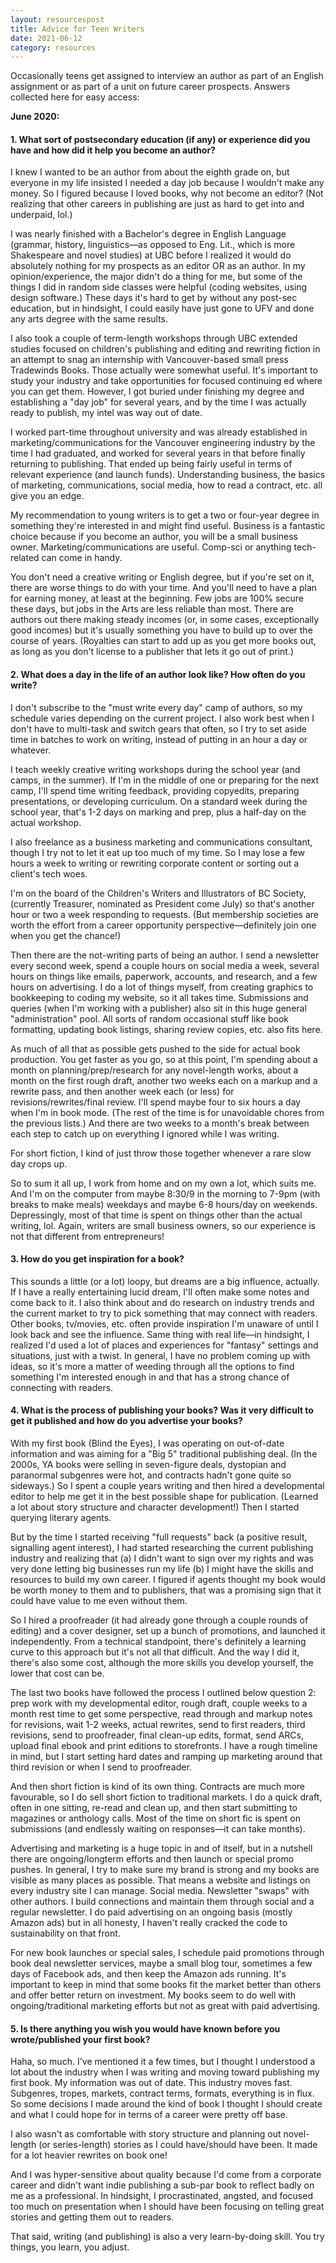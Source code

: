 ```yaml
---
layout: resourcespost
title: Advice for Teen Writers
date: 2021-06-12
category: resources
---
```


Occasionally teens get assigned to interview an author as part of an English assignment or as part of a unit on future career prospects. Answers collected here for easy access:

**June 2020:**

#### 1. What sort of postsecondary education (if any) or experience did you have and how did it help you become an author?

I knew I wanted to be an author from about the eighth grade on, but everyone in my life insisted I needed a day job because I wouldn't make any money. So I figured because I loved books, why not become an editor? (Not realizing that other careers in publishing are just as hard to get into and underpaid, lol.) 

I was nearly finished with a Bachelor's degree in English Language (grammar, history, linguistics—as opposed to Eng. Lit., which is more Shakespeare and novel studies) at UBC before I realized it would do absolutely nothing for my prospects as an editor OR as an author. In my opinion/experience, the major didn't do a thing for me, but some of the things I did in random side classes were helpful (coding websites, using design software.) These days it's hard to get by without any post-sec education, but in hindsight, I could easily have just gone to UFV and done any arts degree with the same results.

I also took a couple of term-length workshops through UBC extended studies focused on children's publishing and editing and rewriting fiction in an attempt to snag an internship with Vancouver-based small press Tradewinds Books. Those actually were somewhat useful. It's important to study your industry and take opportunities for focused continuing ed where you can get them. However, I got buried under finishing my degree and establishing a "day job" for several years, and by the time I was actually ready to publish, my intel was way out of date.

I worked part-time throughout university and was already established in marketing/communications for the Vancouver engineering industry by the time I had graduated, and worked for several years in that before finally returning to publishing. That ended up being fairly useful in terms of relevant experience (and launch funds). Understanding business, the basics of marketing, communications, social media, how to read a contract, etc. all give you an edge.

My recommendation to young writers is to get a two or four-year degree in something they're interested in and might find useful. Business is a fantastic choice because if you become an author, you will be a small business owner. Marketing/communications are useful. Comp-sci or anything tech-related can come in handy.

You don't need a creative writing or English degree, but if you're set on it, there are worse things to do with your time. And you'll need to have a plan for earning money, at least at the beginning. Few jobs are 100% secure these days, but jobs in the Arts are less reliable than most. There are authors out there making steady incomes (or, in some cases, exceptionally good incomes) but it's usually something you have to build up to over the course of years. (Royalties can start to add up as you get more books out, as long as you don't license to a publisher that lets it go out of print.)

#### 2. What does a day in the life of an author look like? How often do you write?

I don't subscribe to the "must write every day" camp of authors, so my schedule varies depending on the current project. I also work best when I don't have to multi-task and switch gears that often, so I try to set aside time in batches to work on writing, instead of putting in an hour a day or whatever.

I teach weekly creative writing workshops during the school year (and camps, in the summer). If I'm in the middle of one or preparing for the next camp, I'll spend time writing feedback, providing copyedits, preparing presentations, or developing curriculum. On a standard week during the school year, that's 1-2 days on marking and prep, plus a half-day on the actual workshop.

I also freelance as a business marketing and communications consultant, though I try not to let it eat up too much of my time. So I may lose a few hours a week to writing or rewriting corporate content or sorting out a client's tech woes.

I'm on the board of the Children's Writers and Illustrators of BC Society, (currently Treasurer, nominated as President come July) so that's another hour or two a week responding to requests. (But membership societies are worth the effort from a career opportunity perspective—definitely join one when you get the chance!)

Then there are the not-writing parts of being an author. I send a newsletter every second week, spend a couple hours on social media a week, several hours on things like emails, paperwork, accounts, and research, and a few hours on advertising. I do a lot of things myself, from creating graphics to bookkeeping to coding my website, so it all takes time. Submissions and queries (when I'm working with a publisher) also sit in this huge general "administration" pool. All sorts of random occasional stuff like book formatting, updating book listings, sharing review copies, etc. also fits here.

As much of all that as possible gets pushed to the side for actual book production. You get faster as you go, so at this point, I'm spending about a month on planning/prep/research for any novel-length works, about a month on the first rough draft, another two weeks each on a markup and a rewrite pass, and then another week each (or less) for revisions/rewrites/final review. I'll spend maybe four to six hours a day when I'm in book mode. (The rest of the time is for unavoidable chores from the previous lists.) And there are two weeks to a month's break between each step to catch up on everything I ignored while I was writing.

For short fiction, I kind of just throw those together whenever a rare slow day crops up.

So to sum it all up, I work from home and on my own a lot, which suits me. And I'm on the computer from maybe 8:30/9 in the morning to 7-9pm (with breaks to make meals) weekdays and maybe 6-8 hours/day on weekends. Depressingly, most of that time is spent on things other than the actual writing, lol. Again, writers are small business owners, so our experience is not that different from entrepreneurs!

#### 3. How do you get inspiration for a book?

This sounds a little (or a lot) loopy, but dreams are a big influence, actually. If I have a really entertaining lucid dream, I'll often make some notes and come back to it. I also think about and do research on industry trends and the current market to try to pick something that may connect with readers. Other books, tv/movies, etc. often provide inspiration I'm unaware of until I look back and see the influence. Same thing with real life—in hindsight, I realized I'd used a lot of places and experiences for "fantasy" settings and situations, just with a twist. In general, I have no problem coming up with ideas, so it's more a matter of weeding through all the options to find something I'm interested enough in and that has a strong chance of connecting with readers.

#### 4. What is the process of publishing your books? Was it very difficult to get it published and how do you advertise your books?

With my first book (Blind the Eyes), I was operating on out-of-date information and was aiming for a "Big 5" traditional publishing deal. (In the 2000s, YA books were selling in seven-figure deals, dystopian and paranormal subgenres were hot, and contracts hadn't gone quite so sideways.) So I spent a couple years writing and then hired a developmental editor to help me get it in the best possible shape for publication. (Learned a lot about story structure and character development!) Then I started querying literary agents.

But by the time I started receiving "full requests" back (a positive result, signalling agent interest), I had started researching the current publishing industry and realizing that (a) I didn't want to sign over my rights and was very done letting big businesses run my life (b) I might have the skills and resources to build my own career. I figured if agents thought my book would be worth money to them and to publishers, that was a promising sign that it could have value to me even without them.

So I hired a proofreader (it had already gone through a couple rounds of editing) and a cover designer, set up a bunch of promotions, and launched it independently. From a technical standpoint, there's definitely a learning curve to this approach but it's not all that difficult. And the way I did it, there's also some cost, although the more skills you develop yourself, the lower that cost can be.

The last two books have followed the process I outlined below question 2: prep work with my developmental editor, rough draft, couple weeks to a month rest time to get some perspective, read through and markup notes for revisions, wait 1-2 weeks, actual rewrites, send to first readers, third revisions, send to proofreader, final clean-up edits, format, send ARCs, upload final ebook and print editions to storefronts. I have a rough timeline in mind, but I start setting hard dates and ramping up marketing around that third revision or when I send to proofreader.

And then short fiction is kind of its own thing. Contracts are much more favourable, so I do sell short fiction to traditional markets. I do a quick draft, often in one sitting, re-read and clean up, and then start submitting to magazines or anthology calls. Most of the time on short fic is spent on submissions (and endlessly waiting on responses—it can take months).

Advertising and marketing is a huge topic in and of itself, but in a nutshell there are ongoing/longterm efforts and then launch or special promo pushes. In general, I try to make sure my brand is strong and my books are visible as many places as possible. That means a website and listings on every industry site I can manage. Social media. Newsletter "swaps" with other authors. I build connections and maintain them through social and a regular newsletter. I do paid advertising on an ongoing basis (mostly Amazon ads) but in all honesty, I haven't really cracked the code to sustainability on that front.

For new book launches or special sales, I schedule paid promotions through book deal newsletter services, maybe a small blog tour, sometimes a few days of Facebook ads, and then keep the Amazon ads running. It's important to keep in mind that some books fit the market better than others and offer better return on investment. My books seem  to do well with ongoing/traditional marketing efforts but not as great with paid advertising.

#### 5. Is there anything you wish you would have known before you wrote/published your first book?

Haha, so much. I've mentioned it a few times, but I thought I understood a lot about the industry when I was writing and moving toward publishing my first book. My information was out of date. This industry moves fast. Subgenres, tropes, markets, contract terms, formats, everything is in flux. So some decisions I made around the kind of book I thought I should create and what I could hope for in terms of a career were pretty off base. 

I also wasn't as comfortable with story structure and planning out novel-length (or series-length) stories as I could have/should have been. It made for a lot heavier rewrites on book one!

And I was hyper-sensitive about quality because I'd come from a corporate career and didn't want indie publishing a sub-par book to reflect badly on me as a professional. In hindsight, I procrastinated, angsted, and focused too much on presentation when I should have been focusing on telling great stories and getting them out to readers.

That said, writing (and publishing) is also a very learn-by-doing skill. You try things, you learn, you adjust.
